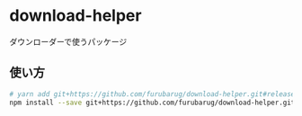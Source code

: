 # download-helper

ダウンローダーで使うパッケージ

## 使い方

```bash
# yarn add git+https://github.com/furubarug/download-helper.git#release/2.3.0
npm install --save git+https://github.com/furubarug/download-helper.git#release/2.3.0
```
